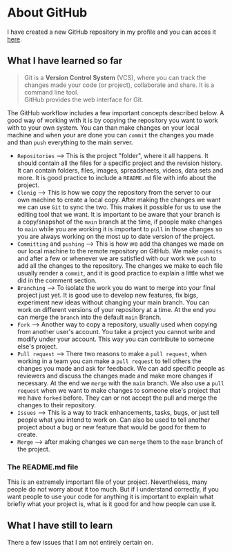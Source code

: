 # About GitHub 

I have created a new GitHub repository in my profile and you can acces it [here](https://github.com/RSchama/DataSci_Health).  

## What I have learned so far

> Git is a **Version Control System** (VCS), where you can track the changes made your code (or project), collaborate and share. 
> It is a command line tool.  
> GitHub provides the web interface for Git.  

The GitHub workflow includes a few important concepts described below. 
A good way of working with it is by copying the repository you want to work with to your own system. You can than make changes on your local machine and when your are done you can `commit` the changes you made and than `push` everything to the main server.  

- `Repositories` --> This is the project "folder", where it all happens. It should contain all the files for a specific project and the revision history. It can contain folders, files, images, spreadsheets, videos, data sets and more. It is good practice to include a `README.md` file with info about the project.  
- `Clonig` --> This is how we copy the repository from the server to our own machine to create a local copy. After making the changes we want we can use `Git` to sync the two. This makes it possible for us to use the editing tool that we want. It is important to be aware that your branch is a copy/snapshot of the `main` branch at the time, if people make changes to `main` while you are working it is important to `pull` in those changes so you are always working on the most up to date version of the project.   
- `Committing` and `pushing` --> This is how we add tha changes we made on our local machine to the remote repository on GitHub. We make `commits` and after a few or whenever we are satisfied with our work we `push` to add all the changes to the repository. The changes we make to each file usually render a `commit`, and it is good practice to explain a little what we did in the comment section.  
-  `Branching` --> To isolate the work you do want to merge into your final project just yet. It is good use to develop new features, fix bigs, experiment new ideas without changing your main branch. You can work on different versions of your repository at a time. At the end you can merge the `branch` into the default `main` Branch.  
-  `Fork` --> Another way to copy a repository, usually used when copying from another user's account. You take a project you cannot write and modify under your account. This way you can contribute to someone else's project.  
-  `Pull request` --> There two reasons to make a `pull request`, when working in a team you can make a `pull request` to tell others the changes you made and ask for feedback. We can add specific people as reviewers and discuss the changes made and make more changes if necessary. At the end we `merge` with the `main` branch. We also use a `pull request` when we want to make changes to someone else's project that we have `forked` before. They can or not accept the pull and merge the changes to their repository.  
-  `Issues` --> This is a way to track enhancements, tasks, bugs, or just tell people what you intend to work on. Can also be used to tell another project about a bug or new feature that would be good for them to create.  
-  `Merge` --> after making changes we can `merge` them to the `main` branch of the project.   

### The README.md file

This is an extremely important file of your project. Nevertheless, many people do not worry about it too much. But if I understand correctly, if you want people to use your code for anything it is important to explain what briefly what your project is, what is it good for and how people can use it. 


## What I have still to learn

There a few issues that I am not entirely certain on. 
